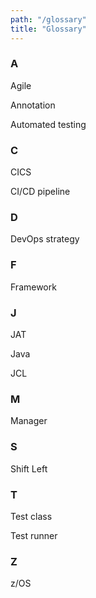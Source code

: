```yaml
---
path: "/glossary"
title: "Glossary"
---
```

### A
<p>Agile</p>
<p>Annotation</p>
<p>Automated testing</p>

### C
<p>CICS</p>
<p>CI/CD pipeline</p>

### D
DevOps strategy

### F
Framework

### J
<p>JAT</p>
<p>Java</p>
<p>JCL</p>

### M
Manager

### S
Shift Left

### T
<p>Test class</p>
<p>Test runner</p>

### Z
z/OS










